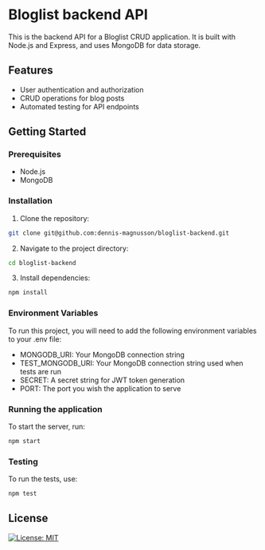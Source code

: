 # Bloglist backend API

This is the backend API for a Bloglist CRUD application. It is built with Node.js and Express, and uses MongoDB for data storage.

## Features

- User authentication and authorization
- CRUD operations for blog posts
- Automated testing for API endpoints

## Getting Started

### Prerequisites

- Node.js
- MongoDB

### Installation

1. Clone the repository:

```bash
git clone git@github.com:dennis-magnusson/bloglist-backend.git
```

2. Navigate to the project directory:

```bash
cd bloglist-backend
```

3. Install dependencies:

```bash
npm install
```

### Environment Variables

To run this project, you will need to add the following environment variables to your .env file:

- MONGODB_URI: Your MongoDB connection string
- TEST_MONGODB_URI: Your MongoDB connection string used when tests are run
- SECRET: A secret string for JWT token generation
- PORT: The port you wish the application to serve

### Running the application

To start the server, run:

```bash
npm start
```

### Testing

To run the tests, use:

```bash
npm test
```

## License

[![License: MIT](https://img.shields.io/badge/License-MIT-yellow.svg)](https://opensource.org/licenses/MIT)
